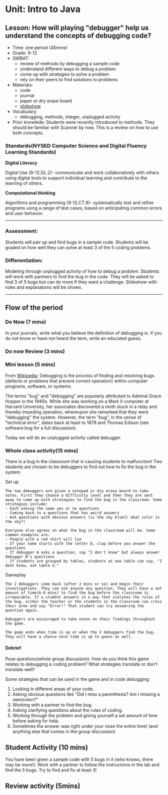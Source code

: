 # Unit: Intro to Java
## Lesson: How will playing "debugger" help us understand the concepts of debugging code?

* Time: one period (45mins)
* Grade: 9-12
* SWBAT:
  * review of methods by debugging a sample code
  * understand different ways to debug a problem
  * come up with strategies to solve a problem
  * rely on their peers to find solutions to problems
* Materials:
  * code
  * journal
  * paper or dry erase board
  * [slideshow](DebuggerLesson.pdf)
* Vocabulary:
  * debugging, methods, integer, unplugged activity
* Prior knowlede: Students were recently introduced to methods. They should be familiar with Scanner by now. This is a review on how to use both concepts.

### Standards(NYSED Computer Science and Digital Fluency Learning Standards)
**Digital Literacy**

Digital Use (9-12.DL.2)- communicate and work collaboratively with others using digital tools to support individual learning and contribute to the learning of others.

**Computational thinking**

Algorithms and programming (9-12.CT.9)- systematically test and refine programs using a range of test cases, based on anticipating common errors and user behavior.

---

### Assessment:
Students will pair up and find bugs in a sample code. Students will be graded on how well they can solve at least 3 of the 5 coding problems.

### Differentiation:
Modeling through unplugged activity of how to debug a problem. Students will work with partners to find the bug in the code. They will be asked to find 3 of 5 bugs but can do more if they want a challenge. Slideshow with rules and explanations will be shown.

---

## Flow of the period

### Do Now (7 mins)
In your journals, write what you believe the definition of debugging is. If you do not know or have not heard the term, write an educated guess.

### Do now Review (3 mins)

### Mini lesson (5 mins)
From [Wikipedia](https://en.wikipedia.org/wiki/Debugging): Debugging is the process of finding and resolving bugs (defects or problems that prevent correct operation) within computer programs, software, or systems.

The terms "bug" and "debugging" are popularly attributed to Admiral Grace Hopper in the 1940s. While she was working on a Mark II computer at Harvard University, her associates discovered a moth stuck in a relay and thereby impeding operation, whereupon she remarked that they were "debugging" the system. However, the term "bug", in the sense of "technical error", dates back at least to 1878 and Thomas Edison (see software bug for a full discussion). 

Today we will do an unplugged activity called debugger. 

### Whole class activity(15 mins)
There is a bug in the classroom that is causing students to malfunction! Two students are chosen to be debuggers to find out how to fix the bug in the system.

Set up
```
The two debuggers are given a notepad or dry erase board to take notes. First they choose a difficulty level and then they are sent away to come up with strategies to find the bug in the classroom. Some strategies include:
- Each asking the same yes or no questions
- Coming back to a questions that has weird answers
- Ask questions with obvious answers (is the sky blue?/ what color is the sky?)

Everyone else agrees on what the bug in the classroom will be. Some common examples are:
- People with a red shirt will lie
- If your name starts with the letter D, clap before you answer the questions
- If debugger A asks a question, say "I don't know" but always answer debugger B's questions
- If students are grouped by tables, students at one table can say, "I dont know, ask table X."

```
Gameplay
```
The 2 debuggers come back (after 2 mins or so) and begin their investigations. They can ask anyone any question. They will have a set amount of time(6-8 mins) to find the bug before the classroom is irreparable. If a student answers in a way that violates the rules of the bug, either the teacher or the students in the classroom can cross their arms and say "Error!" That student can try answering the question again.

Debuggers are encouraged to take notes on their findings throughout the game.

The game ends when time is up or when the 2 debuggers find the bug. They will have a chance once time is up to guess as well.
```

#### Debrief
Pose questions(whole group discussion): How do you think this game relates to debugging a coding problem? What strategies translate or don't translate well?

Some strategies that can be used in the game and in code debugging:

1. Looking in different areas of your code.
2. Asking obvious questions like "Did I miss a parenthesis? Am I missing a semicolon?"
3. Working with a partner to find the bug.
4. Asking clarifying questions about the rules of coding.
5. Working through the problem and giving yourself a set amount of time before asking for help.
6. Sometimes the answer was right under your nose the entire time!
(and anything else that comes in the group discussion)

## Student Activity (10 mins)
You have been given a sample code with 5 bugs in it (who knows, there may be more!). Work with a partner to follow the instructions in the lab and find the 5 bugs. Try to find and fix at least 3!

## Review activity (5mins)